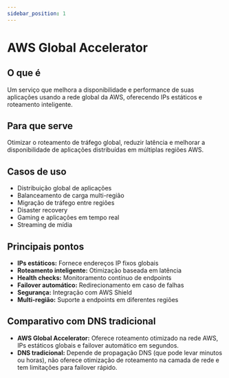 ```yaml
---
sidebar_position: 1
---
```


# AWS Global Accelerator

## O que é
Um serviço que melhora a disponibilidade e performance de suas aplicações usando a rede global da AWS, oferecendo IPs estáticos e roteamento inteligente.

## Para que serve
Otimizar o roteamento de tráfego global, reduzir latência e melhorar a disponibilidade de aplicações distribuídas em múltiplas regiões AWS.

## Casos de uso
- Distribuição global de aplicações
- Balanceamento de carga multi-região
- Migração de tráfego entre regiões
- Disaster recovery
- Gaming e aplicações em tempo real
- Streaming de mídia

## Principais pontos
- **IPs estáticos:** Fornece endereços IP fixos globais
- **Roteamento inteligente:** Otimização baseada em latência
- **Health checks:** Monitoramento contínuo de endpoints
- **Failover automático:** Redirecionamento em caso de falhas
- **Segurança:** Integração com AWS Shield
- **Multi-região:** Suporte a endpoints em diferentes regiões

## Comparativo com DNS tradicional
- **AWS Global Accelerator:** Oferece roteamento otimizado na rede AWS, IPs estáticos globais e failover automático em segundos.
- **DNS tradicional:** Depende de propagação DNS (que pode levar minutos ou horas), não oferece otimização de roteamento na camada de rede e tem limitações para failover rápido. 